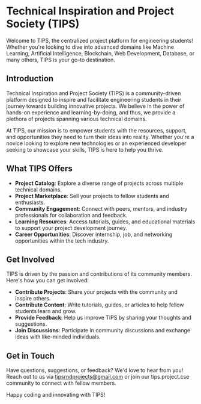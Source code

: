 # Technical Inspiration and Project Society (TIPS)

Welcome to TIPS, the centralized project platform for engineering students! Whether you're looking to dive into advanced domains like Machine Learning, Artificial Intelligence, Blockchain, Web Development, Database, or many others, TIPS is your go-to destination.

## Introduction

Technical Inspiration and Project Society (TIPS) is a community-driven platform designed to inspire and facilitate engineering students in their journey towards building innovative projects. We believe in the power of hands-on experience and learning-by-doing, and thus, we provide a plethora of projects spanning various technical domains.

At TIPS, our mission is to empower students with the resources, support, and opportunities they need to turn their ideas into reality. Whether you're a novice looking to explore new technologies or an experienced developer seeking to showcase your skills, TIPS is here to help you thrive.

## What TIPS Offers

- **Project Catalog**: Explore a diverse range of projects across multiple technical domains.
- **Project Marketplace**: Sell your projects to fellow students and enthusiasts.
- **Community Engagement**: Connect with peers, mentors, and industry professionals for collaboration and feedback.
- **Learning Resources**: Access tutorials, guides, and educational materials to support your project development journey.
- **Career Opportunities**: Discover internship, job, and networking opportunities within the tech industry.

## Get Involved

TIPS is driven by the passion and contributions of its community members. Here's how you can get involved:

- **Contribute Projects**: Share your projects with the community and inspire others.
- **Contribute Content**: Write tutorials, guides, or articles to help fellow students learn and grow.
- **Provide Feedback**: Help us improve TIPS by sharing your thoughts and suggestions.
- **Join Discussions**: Participate in community discussions and exchange ideas with like-minded individuals.

## Get in Touch

Have questions, suggestions, or feedback? We'd love to hear from you! Reach out to us via tipsrndprojects@gmail.com or join our tips.project.cse community to connect with fellow members.

Happy coding and innovating with TIPS!

